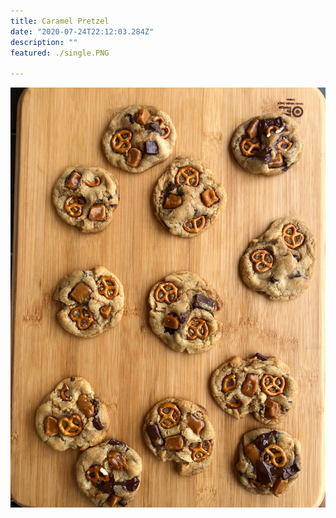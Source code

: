 ```yaml
---
title: Caramel Pretzel
date: "2020-07-24T22:12:03.284Z"
description: ""
featured: ./single.PNG

---
```


![Look at all of those cookies!](./plate.JPG)